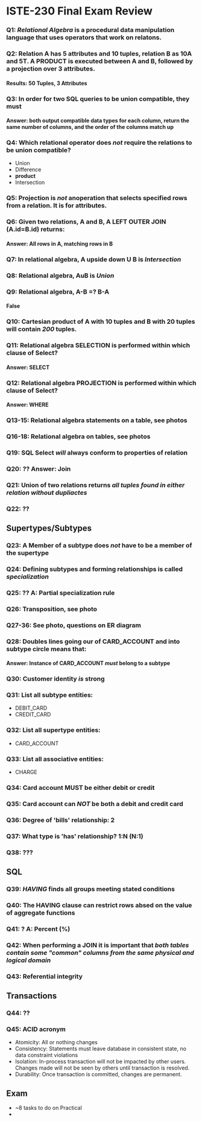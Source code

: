 # ISTE-230 Final Exam Review

### Q1: *Relational Algebra* is a procedural data manipulation language that uses operators that work on relatons. 

### Q2: Relation A has 5 attributes and 10 tuples, relation B as 10A and 5T. A PRODUCT is executed between A and B, followed by a projection over 3 attributes. 

#### Results: 50 Tuples, 3 Attributes

### Q3: In order for two SQL queries to be union compatible, they must 

#### Answer: both output compatible data types for each column, return the same number of columns, and the order of the columns match up

### Q4: Which relational operator does *not* require the relations to be union compatible? 

- Union
- Difference
- **product**
- Intersection

### Q5: Projection is *not* anoperation that selects specified rows from a relation. It is for attributes. 

### Q6: Given two relations, A and B, A LEFT OUTER JOIN (A.id=B.id) returns:

#### Answer: All rows in A, matching rows in B

### Q7: In relational algebra, A upside down U B is *Intersection*

### Q8: Relational algebra, AuB is *Union*

### Q9: Relational algebra, A-B =? B-A

#### False

### Q10: Cartesian product of A with 10 tuples and B with 20 tuples will contain *200* tuples. 

### Q11: Relational algebra SELECTION is performed within which clause of Select?

#### Answer: SELECT

### Q12: Relational algebra PROJECTION is performed within which clause of Select?

#### Answer: WHERE

### Q13-15: Relational algebra statements on a table, see photos

### Q16-18: Relational algebra on tables, see photos

### Q19: SQL Select *will* always conform to properties of relation

### Q20: ?? Answer: Join

### Q21: Union of two relations returns *all tuples found in either relation without dupliactes*

### Q22: ??

## Supertypes/Subtypes

### Q23: A Member of a subtype does *not* have to be a member of the supertype

### Q24: Defining subtypes and forming relationships is called *specialization*

### Q25: ?? A: Partial specialization rule

### Q26: Transposition, see photo

### Q27-36: See photo, questions on ER diagram

### Q28: Doubles lines going our of CARD_ACCOUNT and into subtype circle means that: 

#### Answer: Instance of CARD_ACCOUNT *must* belong to a subtype

### Q30: Customer identity *is* strong

### Q31: List all subtype entities:

- DEBIT_CARD
- CREDIT_CARD

### Q32: List all supertype entities:

- CARD_ACCOUNT

### Q33: List all associative entities: 

- CHARGE

### Q34: Card account MUST be either debit or credit

### Q35: Card account can *NOT* be both a debit and credit card

### Q36: Degree of 'bills' relationship: 2

### Q37: What type is 'has' relationship? 1:N (N:1)

### Q38: ???

## SQL

### Q39: *HAVING* finds all groups meeting stated conditions

### Q40: The HAVING clause can restrict rows absed on the value of aggregate functions

### Q41: ? A: Percent (%)

### Q42: When performing a JOIN it is important that *both tables contain some "common" columns from the same physical and logical domain*


### Q43: Referential integrity

## Transactions

### Q44: ??

### Q45: ACID acronym

- Atomicity: All or nothing changes
- Consistency: Statements must leave database in consistent state, no data constraint violations
- Isolation: In-process transaction will not be impacted by other users. Changes made will not be seen by others until transaction is resolved. 
- Durability: Once transaction is committed, changes are permanent. 

## Exam

- ~8 tasks to do on Practical
- 
